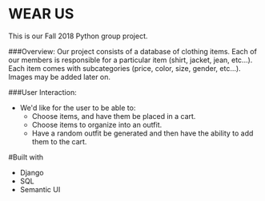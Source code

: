 # WEAR US
This is our Fall 2018 Python group project.

###Overview:
Our project consists of a database of clothing items. Each of our members is responsible for a particular item (shirt, jacket, jean, etc...). Each item comes with subcategories (price, color, size, gender, etc...). Images may be added later on.

###User Interaction:
* We'd like for the user to be able to:
  * Choose items, and have them be placed in a cart.
  * Choose items to organize into an outfit.
  * Have a random outfit be generated and then have the ability to add them to the cart.

#Built with
* Django
* SQL
* Semantic UI
